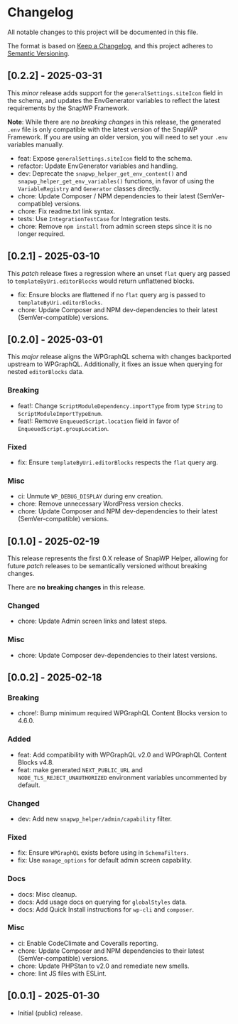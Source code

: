 # Changelog
All notable changes to this project will be documented in this file.

The format is based on [Keep a Changelog](https://keepachangelog.com/en/1.1.0/),
and this project adheres to [Semantic Versioning](./README.md#updating-and-versioning).

## [0.2.2] - 2025-03-31

This _minor_ release adds support for the `generalSettings.siteIcon` field in the schema, and updates the EnvGenerator variables to reflect the latest requirements by the SnapWP Framework.

**Note**: While there are _no breaking changes_ in this release, the generated `.env` file is only compatible with the latest version of the SnapWP Framework. If you are using an older version, you will need to set your `.env` variables manually.

- feat: Expose `generalSettings.siteIcon` field to the schema.
- refactor: Update EnvGenerator variables and handling.
- dev: Deprecate the  `snapwp_helper_get_env_content()` and `snapwp_helper_get_env_variables()` functions, in favor of using the `VariableRegistry` and `Generator` classes directly.
- chore: Update Composer / NPM dependencies to their latest (SemVer-compatible) versions.
- chore: Fix readme.txt link syntax.
- tests: Use `IntegrationTestCase` for Integration tests.
- chore: Remove `npm install` from admin screen steps since it is no longer required.

## [0.2.1] - 2025-03-10

This _patch_ release fixes a regression where an unset `flat` query arg passed to `templateByUri.editorBlocks` would return unflattened blocks.

- fix: Ensure blocks are flattened if no `flat` query arg is passed to `templateByUri.editorBlocks`.
- chore: Update Composer and NPM dev-dependencies to their latest (SemVer-compatible) versions.

## [0.2.0] - 2025-03-01

This _major_ release aligns the WPGraphQL schema with changes backported upstream to WPGraphQL. Additionally, it fixes an issue when querying for nested `editorBlocks` data.

### Breaking
- feat!: Change `ScriptModuleDependency.importType` from type `String` to `ScriptModuleImportTypeEnum`.
- feat!: Remove `EnqueuedScript.location` field in favor of `EnqueuedScript.groupLocation`.

### Fixed

- fix: Ensure `templateByUri.editorBlocks` respects the `flat` query arg.

### Misc
- ci: Unmute `WP_DEBUG_DISPLAY` during env creation.
- chore: Remove unnecessary WordPress version checks.
- chore: Update Composer and NPM dev-dependencies to their latest (SemVer-compatible) versions.

## [0.1.0] - 2025-02-19

This release represents the first 0.X release of SnapWP Helper, allowing for future _patch_ releases to be semantically versioned without breaking changes.

There are **no breaking changes** in this release.

### Changed
- chore: Update Admin screen links and latest steps.

### Misc
- chore: Update Composer dev-dependencies to their latest versions.

## [0.0.2] - 2025-02-18

### Breaking
- chore!: Bump minimum required WPGraphQL Content Blocks version to 4.6.0.

### Added
- feat: Add compatibility with WPGraphQL v2.0 and WPGraphQL Content Blocks v4.8.
- feat: make generated `NEXT_PUBLIC_URL` and `NODE_TLS_REJECT_UNAUTHORIZED` environment variables uncommented by default.

### Changed
- dev: Add new `snapwp_helper/admin/capability` filter.

### Fixed
- fix: Ensure `WPGraphQL` exists before using in `SchemaFilters`.
- fix: Use `manage_options` for default admin screen capability.

### Docs
- docs: Misc cleanup.
- docs: Add usage docs on querying for `globalStyles` data.
- docs: Add Quick Install instructions for `wp-cli` and `composer`.

### Misc
- ci: Enable CodeClimate and Coveralls reporting.
- chore: Update Composer and NPM dependencies to their latest (SemVer-compatible) versions.
- chore: Update PHPStan to v2.0 and remediate new smells.
- chore: lint JS files with ESLint.

## [0.0.1] - 2025-01-30

- Initial (public) release.
